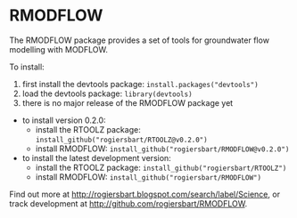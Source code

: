 RMODFLOW
========
The RMODFLOW package provides a set of tools for groundwater flow modelling with MODFLOW.

To install:

1. first install the devtools package: `install.packages("devtools")`
2. load the devtools package: `library(devtools)`
3. there is no major release of the RMODFLOW package yet
  * to install version 0.2.0:
    - install the RTOOLZ package: `install_github("rogiersbart/RTOOLZ@v0.2.0")`
    - install RMODFLOW: `install_github("rogiersbart/RMODFLOW@v0.2.0")`
  * to install the latest development version:
    - install the RTOOLZ package: `install_github("rogiersbart/RTOOLZ")`
    - install RMODFLOW: `install_github("rogiersbart/RMODFLOW")`

Find out more at http://rogiersbart.blogspot.com/search/label/Science, or track development at http://github.com/rogiersbart/RMODFLOW.